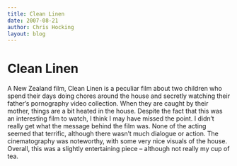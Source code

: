 ```yaml
---
title: Clean Linen
date: 2007-08-21
author: Chris Hocking
layout: blog
---
```

# Clean Linen

A New Zealand film, Clean Linen is a peculiar film about two children who spend their days doing chores around the house and secretly watching their father’s pornography video collection. When they are caught by their mother, things are a bit heated in the house. Despite the fact that this was an interesting film to watch, I think I may have missed the point. I didn’t really get what the message behind the film was. None of the acting seemed that terrific, although there wasn’t much dialogue or action. The cinematography was noteworthy, with some very nice visuals of the house. Overall, this was a slightly entertaining piece – although not really my cup of tea.